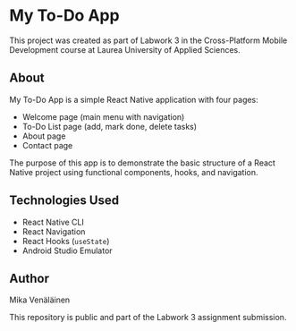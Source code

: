 # My To-Do App

This project was created as part of Labwork 3 in the Cross-Platform Mobile Development course at Laurea University of Applied Sciences.

## About
My To-Do App is a simple React Native application with four pages:
- Welcome page (main menu with navigation)
- To-Do List page (add, mark done, delete tasks)
- About page
- Contact page

The purpose of this app is to demonstrate the basic structure of a React Native project using functional components, hooks, and navigation.

## Technologies Used
- React Native CLI  
- React Navigation  
- React Hooks (`useState`)  
- Android Studio Emulator  

## Author
Mika Venäläinen  

This repository is public and part of the Labwork 3 assignment submission.
